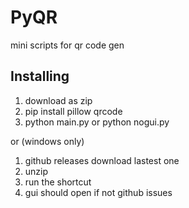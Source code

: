 # PyQR
mini scripts for qr code gen

## Installing
1. download as zip
2. pip install pillow qrcode
3. python main.py or python nogui.py 

or (windows only)

1. github releases download lastest one
2. unzip
3. run the shortcut
4. gui should open if not github issues
